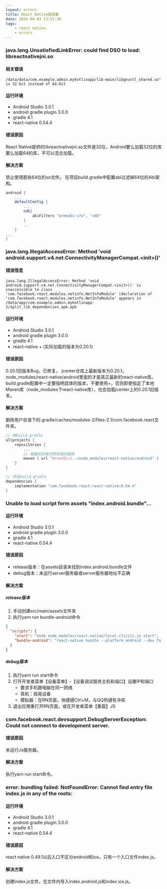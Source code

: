 ```yaml
---
layout: errors
title: React Native错误集
date: 2018-04-03 13:51:36
tags:
	- react native
	- errors
---
```


### java.lang.UnsatisfiedLinkError: could find DSO to load: libreactnativejni.so

#### 相关错误
```
/data/data/com.example.admin.mykotlinapp/lib-main/libgnustl_shared.so" is 32-bit instead of 64-bit
```

#### 运行环境

* Android Studio 3.0.1
* android gradle plugin 3.0.0
* gradle 4.1
* react-native 0.54.4

#### 错误原因
React Native提供的libreactnativejni.so文件是32位，Android要么加载32位的库要么加载64的库，不可以混合加载。

#### 解决方案
禁止使用那些64位的so文件。
在项目build.gradle中配置abi过滤掉64位的Abi架构。

``` gradle
android {
    ...
    defaultConfig {
        ...
        ndk{
            abiFilters "armeabi-v7a", "x86"
        }
        ...
    }
...
}
```

<!-- more -->

### java.lang.IllegalAccessError: Method 'void android.support.v4.net.ConnectivityManagerCompat.&lt;init&gt;()'

#### 错误信息
```
java.lang.IllegalAccessError: Method 'void android.support.v4.net.ConnectivityManagerCompat.<init>()' is inaccessible to class 'com.facebook.react.modules.netinfo.NetInfoModule' (declaration of 'com.facebook.react.modules.netinfo.NetInfoModule' appears in /data/app/com.example.admin.mykotlinapp-2/split_lib_dependencies_apk.apk
```

#### 运行环境

* Android Studio 3.0.1
* android gradle plugin 3.0.0
* gradle 4.1
* react-native + (实际加载的版本为0.20.1)

#### 错误原因
0.20.1旧版本Bug，已修复。
jcenter仓库上最新版本为0.20.1。node_modules/react-native/android里面的才是真正最新的react-native库。
build.gradle配置中一定要指明具体的版本，不要使用+，否则即使指定了本地Maven库（node_modules下react-native库），也会加载jcenter上的0.20.1旧版本。

#### 解决方案
删除用户目录下的.gradle/caches/modules-2/files-2.1/com.facebook.react文件夹。

``` gradle
// 根build.gradle
allprojects {
	repositories {
    	...
        // 根据实际情况修改相对路径
    	maven { url "$rootDir/../node_modules/react-native/android" }
    }
}

// 项目build.gradle
dependencies {
	implementation "com.facebook.react:react-native:0.54.4"
}
```

### Unable to load script form assets "index.android.bundle"...

#### 运行环境

* Android Studio 3.0.1
* android gradle plugin 3.0.0
* gradle 4.1
* react-native 0.54.4

#### 错误原因

* release版本：在assets目录未找到index.android.bundle文件
* debug版本：未运行server服务器或server服务器地址不正确

#### 解决方案
##### release版本

1. 手动创建src/main/assets文件夹
2. 执行yarn run bundle-android命令
``` json
{
  "scripts": {
    "start": "node node_modules/react-native/local-cli/cli.js start",
    "bundle-android": "react-native bundle --platform android --dev false --entry-file index.js --bundle-output android/app/src/main/assets/index.android.bundle --assets-dest android/app/src/main/res/"
  }
}
```

##### debug版本

1. 执行yarn run start命令
2. 打开开发者菜单【设备菜单】-【设备调试服务主机和端口】设置IP和端口
	* 要求手机跟电脑在同一网络
	* 真机：摇晃设备
	* 模拟器：在RN页面，快捷键Ctrl+M，与QQ热键有冲突
3. 退出应用重打开RN页面，或在开发者菜单【重载】JS

### com.facebook.react.devsupport.DebugServerException: Could not connect to development server.

#### 错误原因
未运行Js服务器。

#### 解决方案
执行yarn run start命令。

### error: bundling failed: NotFoundError: Cannot find entry file index.js in any of the roots:

#### 运行环境

* Android Studio 3.0.1
* android gradle plugin 3.0.0
* gradle 4.1
* react-native 0.54.4

#### 错误原因
react native 0.49.1以后入口不区分android和ios，只有一个入口文件index.js。

#### 解决方案
创建index.js文件，在文件内导入index.android.js和index.ios.js。